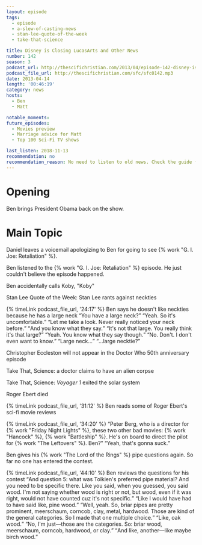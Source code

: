 ```yaml
---
layout: episode
tags:
  - episode
  - a-slew-of-casting-news
  - stan-lee-quote-of-the-week
  - take-that-science

title: Disney is Closing LucasArts and Other News
number: 142
season: 3
podcast_url: http://thescifichristian.com/2013/04/episode-142-disney-is-closing-lucasarts-and-other-news/
podcast_file_url: http://thescifichristian.com/sfc/sfc0142.mp3
date: 2013-04-14
length: '00:46:19'
category: news
hosts:
  - Ben
  - Matt

notable_moments:
future_episodes:
  - Movies preview
  - Marriage advice for Matt
  - Top 100 Sci-Fi TV shows

last_listen: 2018-11-13
recommendation: no
recommendation_reason: No need to listen to old news. Check the guide for what's interesting in hindsight.
---
```

# Opening
Ben brings President Obama back on the show.



# Main Topic
Daniel leaves a voicemail apologizing to Ben for going to see {% work "G. I. Joe: Retaliation" %}.

Ben listened to the {% work "G. I. Joe: Retaliation" %} episode. He just couldn't believe the episode happened.

Ben accidentally calls Koby, "Koby"  

Stan Lee Quote of the Week: Stan Lee rants against neckties

<div class="quote">
  {% timeLink podcast_file_url, '24:17' %}
  <span class="quote-context is-size-6">Ben says he doesn't like neckties because he has a large neck</span>
  <q class="matt">You have a large neck?</q>
  <q class="ben">Yeah. So it's uncomfortable.</q>
  <q class="matt">Let me take a look. Never really noticed your neck before.</q>
  <q class="ben">And you know what they say.</q>
  <q class="matt">It's not that large. You really think it's that large?</q>
  <q class="ben">Yeah. You know what they say though.</q>
  <q class="matt">No. Don't. I don't even want to know.</q>
  <q class="ben">Large neck…</q>
  <q class="matt">…large necktie?</q>
</div>

Christopher Eccleston will not appear in the Doctor Who 50th anniversary episode

Take That, Science: a doctor claims to have an alien corpse

Take That, Science: <i>Voyager 1</i> exited the solar system

Roger Ebert died

{% timeLink podcast_file_url, '31:12' %} Ben reads some of Roger Ebert's sci-fi movie reviews

<div class="quote">
  {% timeLink podcast_file_url, '34:20' %}
  <q class="matt">Peter Berg, who is a director for {% work "Friday Night Lights" %}, these two other bad movies: {% work "Hancock" %}, {% work "Battleship" %}. He's on board to direct the pilot for {% work "The Leftovers" %}. Ben?</q>
  <q class="ben">Yeah, that's gonna suck.</q>
</div>

Ben gives his {% work "The Lord of the Rings" %} pipe questions again. So far no one has entered the contest. 

<div class="quote">
  {% timeLink podcast_file_url, '44:10' %}
  <span class="quote-context is-size-6">Ben reviews the questions for his contest</span>
  <q class="ben">And question 5: what was Tolkien's preferred pipe material? And you need to be specific there. Like you said, when you guessed, you said wood. I'm not saying whether wood is right or not, but wood, even if it was right, would not have counted cuz it's not specific.</q>
  <q class="matt">Like I would have had to have said like, pine wood.</q>
  <q class="ben">Well, yeah. So, briar pipes are pretty prominent, meerschaum, corncob, clay, metal, hardwood. Those are kind of the general categories. So I made that one multiple choice.</q>
  <q class="matt">Like, oak wood.</q>
  <q class="ben">No, I'm just—those are the categories. So: briar wood, meerschaum, corncob, hardwood, or clay.</q>
  <q class="matt">And like, another—like maybe birch wood.</q>
</div>